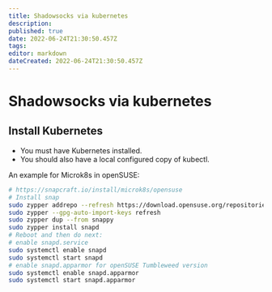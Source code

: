 ```yaml
---
title: Shadowsocks via kubernetes
description: 
published: true
date: 2022-06-24T21:30:50.457Z
tags: 
editor: markdown
dateCreated: 2022-06-24T21:30:50.457Z
---
```


# Shadowsocks via kubernetes
## Install Kubernetes
- You must have Kubernetes installed. 
- You should also have a local configured copy of kubectl.

An example for Microk8s in openSUSE:
```bash
# https://snapcraft.io/install/microk8s/opensuse
# Install snap
sudo zypper addrepo --refresh https://download.opensuse.org/repositories/system:/snappy/openSUSE_Leap_15.2 snappy
sudo zypper --gpg-auto-import-keys refresh
sudo zypper dup --from snappy
sudo zypper install snapd
# Reboot and then do next:
# enable snapd.service
sudo systemctl enable snapd
sudo systemctl start snapd
# enable snapd.apparmor for openSUSE Tumbleweed version
sudo systemctl enable snapd.apparmor
sudo systemctl start snapd.apparmor
```

## 